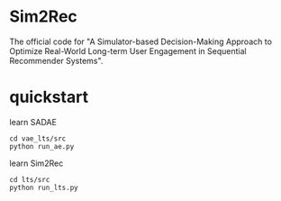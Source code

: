 # Sim2Rec
The official code for "A Simulator-based Decision-Making Approach to Optimize Real-World Long-term User Engagement in Sequential Recommender Systems". 


# quickstart

learn SADAE
```gitignore
cd vae_lts/src
python run_ae.py
```

learn Sim2Rec

```gitignore
cd lts/src
python run_lts.py
```
